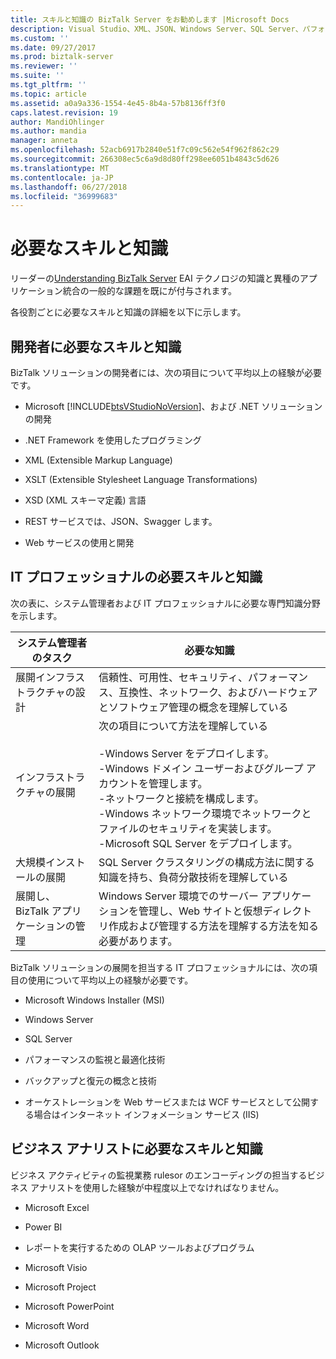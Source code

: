 ```yaml
---
title: スキルと知識の BizTalk Server をお勧めします |Microsoft Docs
description: Visual Studio、XML、JSON、Windows Server、SQL Server、パフォーマンス、高可用性などの知識をなど、BizTalk Server を使用する場合は、開発者、IT プロフェッショナル、およびビジネス analysists エクスペリエンスをお勧めします。
ms.custom: ''
ms.date: 09/27/2017
ms.prod: biztalk-server
ms.reviewer: ''
ms.suite: ''
ms.tgt_pltfrm: ''
ms.topic: article
ms.assetid: a0a9a336-1554-4e45-8b4a-57b8136ff3f0
caps.latest.revision: 19
author: MandiOhlinger
ms.author: mandia
manager: anneta
ms.openlocfilehash: 52acb6917b2840e51f7c09c562e54f962f862c29
ms.sourcegitcommit: 266308ec5c6a9d8d80ff298ee6051b4843c5d626
ms.translationtype: MT
ms.contentlocale: ja-JP
ms.lasthandoff: 06/27/2018
ms.locfileid: "36999683"
---
```

# <a name="prerequisite-skills-and-knowledge"></a>必要なスキルと知識
リーダーの[Understanding BizTalk Server](../core/understanding-biztalk-server.md) EAI テクノロジの知識と異種のアプリケーション統合の一般的な課題を既にが付与されます。  
  
 各役割ごとに必要なスキルと知識の詳細を以下に示します。  
  
## <a name="prerequisites-for-developers"></a>開発者に必要なスキルと知識  
 BizTalk ソリューションの開発者には、次の項目について平均以上の経験が必要です。  
  
- Microsoft [!INCLUDE[btsVStudioNoVersion](../includes/btsvstudionoversion-md.md)]、および .NET ソリューションの開発  
  
- .NET Framework を使用したプログラミング  
  
- XML (Extensible Markup Language)  
  
- XSLT (Extensible Stylesheet Language Transformations)  
  
- XSD (XML スキーマ定義) 言語  

- REST サービスでは、JSON、Swagger します。
  
- Web サービスの使用と開発  
  
## <a name="prerequisites-for-it-professionals"></a>IT プロフェッショナルの必要スキルと知識  
 次の表に、システム管理者および IT プロフェッショナルに必要な専門知識分野を示します。  
  
|システム管理者のタスク|必要な知識|  
|-------------------------------|----------------------------|  
|展開インフラストラクチャの設計|信頼性、可用性、セキュリティ、パフォーマンス、互換性、ネットワーク、およびハードウェアとソフトウェア管理の概念を理解している|  
|インフラストラクチャの展開|次の項目について方法を理解している<br /><br /> -Windows Server をデプロイします。<br />-Windows ドメイン ユーザーおよびグループ アカウントを管理します。<br />-ネットワークと接続を構成します。<br />-Windows ネットワーク環境でネットワークとファイルのセキュリティを実装します。<br />-Microsoft SQL Server をデプロイします。|  
|大規模インストールの展開|SQL Server クラスタリングの構成方法に関する知識を持ち、負荷分散技術を理解している|  
|展開し、BizTalk アプリケーションの管理|Windows Server 環境でのサーバー アプリケーションを管理し、Web サイトと仮想ディレクトリ作成および管理する方法を理解する方法を知る必要があります。|  
  
 BizTalk ソリューションの展開を担当する IT プロフェッショナルには、次の項目の使用について平均以上の経験が必要です。  
  
-   Microsoft Windows Installer (MSI)  
  
-   Windows Server  
  
-   SQL Server  
  
-   パフォーマンスの監視と最適化技術  
  
-   バックアップと復元の概念と技術  
  
-   オーケストレーションを Web サービスまたは WCF サービスとして公開する場合はインターネット インフォメーション サービス (IIS)  
  
## <a name="prerequisites-for-business-analysts"></a>ビジネス アナリストに必要なスキルと知識  
 ビジネス アクティビティの監視業務 rulesor のエンコーディングの担当するビジネス アナリストを使用した経験が中程度以上でなければなりません。 
  
-   Microsoft Excel  

-   Power BI
  
-   レポートを実行するための OLAP ツールおよびプログラム  
  
-   Microsoft Visio  
  
-   Microsoft Project  
  
-   Microsoft PowerPoint  
  
-   Microsoft Word  
  
-   Microsoft Outlook  
